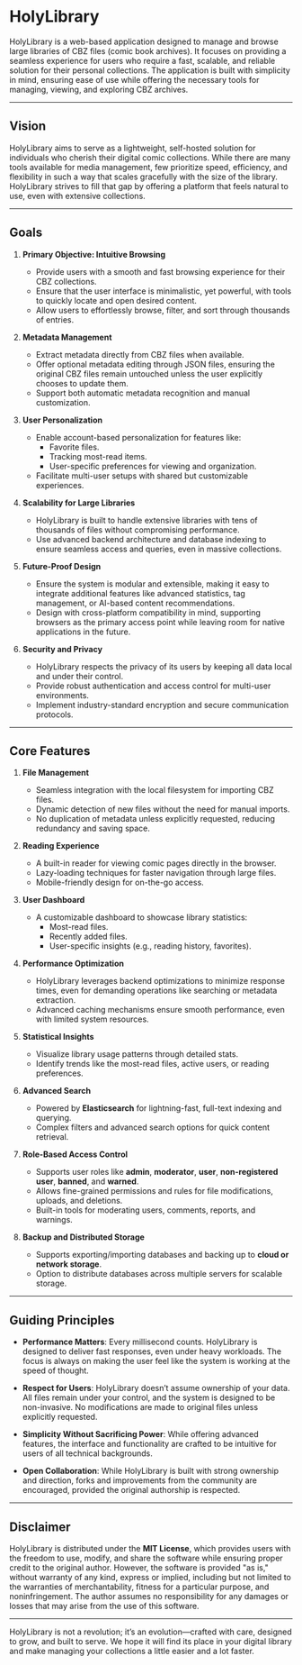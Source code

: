 # HolyLibrary

HolyLibrary is a web-based application designed to manage and browse large libraries of CBZ files (comic book archives). It focuses on providing a seamless experience for users who require a fast, scalable, and reliable solution for their personal collections. The application is built with simplicity in mind, ensuring ease of use while offering the necessary tools for managing, viewing, and exploring CBZ archives.

---

## Vision

HolyLibrary aims to serve as a lightweight, self-hosted solution for individuals who cherish their digital comic collections. While there are many tools available for media management, few prioritize speed, efficiency, and flexibility in such a way that scales gracefully with the size of the library. HolyLibrary strives to fill that gap by offering a platform that feels natural to use, even with extensive collections.

---

## Goals

1. **Primary Objective: Intuitive Browsing**
   - Provide users with a smooth and fast browsing experience for their CBZ collections.
   - Ensure that the user interface is minimalistic, yet powerful, with tools to quickly locate and open desired content.
   - Allow users to effortlessly browse, filter, and sort through thousands of entries.

2. **Metadata Management**
   - Extract metadata directly from CBZ files when available.
   - Offer optional metadata editing through JSON files, ensuring the original CBZ files remain untouched unless the user explicitly chooses to update them.
   - Support both automatic metadata recognition and manual customization.

3. **User Personalization**
   - Enable account-based personalization for features like:
     - Favorite files.
     - Tracking most-read items.
     - User-specific preferences for viewing and organization.
   - Facilitate multi-user setups with shared but customizable experiences.

4. **Scalability for Large Libraries**
   - HolyLibrary is built to handle extensive libraries with tens of thousands of files without compromising performance.
   - Use advanced backend architecture and database indexing to ensure seamless access and queries, even in massive collections.

5. **Future-Proof Design**
   - Ensure the system is modular and extensible, making it easy to integrate additional features like advanced statistics, tag management, or AI-based content recommendations.
   - Design with cross-platform compatibility in mind, supporting browsers as the primary access point while leaving room for native applications in the future.

6. **Security and Privacy**
   - HolyLibrary respects the privacy of its users by keeping all data local and under their control.
   - Provide robust authentication and access control for multi-user environments.
   - Implement industry-standard encryption and secure communication protocols.

---

## Core Features

1. **File Management**
   - Seamless integration with the local filesystem for importing CBZ files.
   - Dynamic detection of new files without the need for manual imports.
   - No duplication of metadata unless explicitly requested, reducing redundancy and saving space.

2. **Reading Experience**
   - A built-in reader for viewing comic pages directly in the browser.
   - Lazy-loading techniques for faster navigation through large files.
   - Mobile-friendly design for on-the-go access.

3. **User Dashboard**
   - A customizable dashboard to showcase library statistics:
     - Most-read files.
     - Recently added files.
     - User-specific insights (e.g., reading history, favorites).

4. **Performance Optimization**
   - HolyLibrary leverages backend optimizations to minimize response times, even for demanding operations like searching or metadata extraction.
   - Advanced caching mechanisms ensure smooth performance, even with limited system resources.

5. **Statistical Insights**
   - Visualize library usage patterns through detailed stats.
   - Identify trends like the most-read files, active users, or reading preferences.

6. **Advanced Search**
   - Powered by **Elasticsearch** for lightning-fast, full-text indexing and querying.
   - Complex filters and advanced search options for quick content retrieval.

7. **Role-Based Access Control**
   - Supports user roles like **admin**, **moderator**, **user**, **non-registered user**, **banned**, and **warned**.
   - Allows fine-grained permissions and rules for file modifications, uploads, and deletions.
   - Built-in tools for moderating users, comments, reports, and warnings.

8. **Backup and Distributed Storage**
   - Supports exporting/importing databases and backing up to **cloud or network storage**.
   - Option to distribute databases across multiple servers for scalable storage.

---

## Guiding Principles

- **Performance Matters**:
  Every millisecond counts. HolyLibrary is designed to deliver fast responses, even under heavy workloads. The focus is always on making the user feel like the system is working at the speed of thought.

- **Respect for Users**:
  HolyLibrary doesn’t assume ownership of your data. All files remain under your control, and the system is designed to be non-invasive. No modifications are made to original files unless explicitly requested.

- **Simplicity Without Sacrificing Power**:
  While offering advanced features, the interface and functionality are crafted to be intuitive for users of all technical backgrounds.

- **Open Collaboration**:
  While HolyLibrary is built with strong ownership and direction, forks and improvements from the community are encouraged, provided the original authorship is respected.

---

## Disclaimer

HolyLibrary is distributed under the **MIT License**, which provides users with the freedom to use, modify, and share the software while ensuring proper credit to the original author. However, the software is provided "as is," without warranty of any kind, express or implied, including but not limited to the warranties of merchantability, fitness for a particular purpose, and noninfringement. The author assumes no responsibility for any damages or losses that may arise from the use of this software.

---

HolyLibrary is not a revolution; it’s an evolution—crafted with care, designed to grow, and built to serve. We hope it will find its place in your digital library and make managing your collections a little easier and a lot faster.

